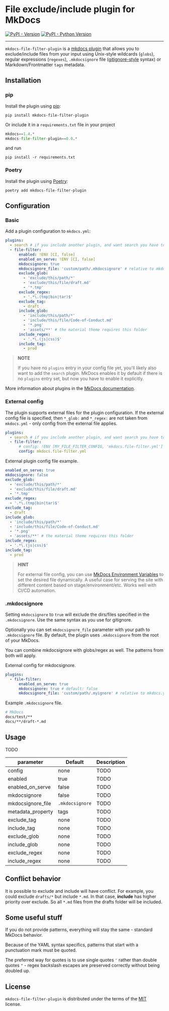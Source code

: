 # File exclude/include plugin for MkDocs

[![PyPI - Version](https://img.shields.io/pypi/v/mkdocs-file-filter-plugin.svg)](https://pypi.org/project/mkdocs-file-filter-plugin)
[![PyPI - Python Version](https://img.shields.io/pypi/pyversions/mkdocs-file-filter-plugin.svg)](https://pypi.org/project/mkdocs-file-filter-plugin)

---

`mkdocs-file-filter-plugin` is a [mkdocs plugin][mkdocs-plugins] that allows you to exclude/include files from your input using Unix-style wildcards (`globs`), regular expressions (`regexes`), `.mkdocsignore` file ([gitignore-style][gitignore] syntax) or Markdown/Frontmatter `tags` metadata.

## Installation

### pip

Install the plugin using [pip][pip]:

```console
pip install mkdocs-file-filter-plugin
```

Or include it in a `requirements.txt` file in your project

```python
mkdocs==1.4.*
mkdocs-file-filter-plugin==0.0.*
```

and run

```console
pip install -r requirements.txt
```

### Poetry

Install the plugin using [Poetry][poetry]:

```console
poetry add mkdocs-file-filter-plugin
```

## Configuration

### Basic

Add a plugin configuration to `mkdocs.yml`:

```yaml
plugins:
  - search # if you include another plugin, and want search you have to add it again
  - file-filter:
      enabled: !ENV [CI, false]
      enabled_on_serve: !ENV [CI, false]
      mkdocsignore: true
      mkdocsignore_file: 'custom/path/.mkdocsignore' # relative to mkdocs.yml
      exclude_glob:
        - 'exclude/this/path/*'
        - 'exclude/this/file/draft.md'
        - '*.tmp'
      exclude_regex:
        - '.*\.(tmp|bin|tar)$'
      exclude_tag:
        - draft
      include_glob:
        - 'include/this/path/*'
        - 'include/this/file/Code-of-Conduct.md'
        - '*.png'
        - 'assets/**' # the material theme requires this folder
      include_regex:
        - '.*\.(js|css)$'
      include_tag:
        - prod
```

> **NOTE**
>
> If you have no `plugins` entry in your config file yet, you'll likely also want to add the `search` plugin. MkDocs enables it by default if there is no `plugins` entry set, but now you have to enable it explicitly.

More information about plugins in the [MkDocs documentation][mkdocs-plugins].

### External config

The plugin supports external files for the plugin configuration. If the external config file is specified, then `*_glob:` and `*_regex:` are not taken from `mkdocs.yml` - only config from the external file applies.

```yaml
plugins:
  - search # if you include another plugin, and want search you have to add it again
  - file-filter:
      # config: !ENV [MY_FILE_FILTER_CONFIG, 'mkdocs.file-filter.yml']
      config: mkdocs.file-filter.yml
```

External plugin config file example.

```yaml
enabled_on_serve: true
mkdocsignore: false
exclude_glob:
  - 'exclude/this/path/*'
  - 'exclude/this/file/draft.md'
  - '*.tmp'
exclude_regex:
  - '.*\.(tmp|bin|tar)$'
exclude_tag:
  - draft
include_glob:
  - 'include/this/path/*'
  - 'include/this/file/Code-of-Conduct.md'
  - '*.png'
  - 'assets/**' # the material theme requires this folder
include_regex:
  - '.*\.(js|css)$'
include_tag:
  - prod
```

> **HINT**
>
> For external file config, you can use [MkDocs Environment Variables][mkdocs-envs] to set the desired file dynamically. A useful case for serving the site with different content based on stage/environment/etc. Works well with CI/CD automation.

### .mkdocsignore

Setting `mkdocsignore` to `true` will exclude the dirs/files specified in the `.mkdocsignore`. Use the same syntax as you use for gitignore.

Optionally you can set `mkdocsignore_file` parameter with your path to `.mkdocsignore` file. By default, the plugin uses `.mkdocsignore` from the root of your MkDocs.

You can combine mkdocsignore with globs/regex as well. The patterns from both will apply.

External config for mkdocsignore.

```yaml
plugins:
  - file-filter:
      enabled_on_serve: true
      mkdocsignore: true # default: false
      mkdocsignore_file: 'custom/path/.myignore' # relative to mkdocs.yml, default: .mkdocsignore
```

Example `.mkdocsignore` file.

```bash
# MkDocs
docs/test/**
docs/**/draft-*.md
```

## Usage

TODO

| parameter | Default | Description |
| --- | --- | --- |
| config | none | TODO |
| enabled | true | TODO |
| enabled_on_serve | false | TODO |
| mkdocsignore | false | TODO |
| mkdocsignore_file | `.mkdocsignore` | TODO |
| metadata_property | tags | TODO |
| exclude_tag | none | TODO |
| include_tag | none | TODO |
| exclude_glob | none | TODO |
| include_glob | none | TODO |
| exclude_regex | none | TODO |
| include_regex | none | TODO |

## Conflict behavior

It is possible to exclude and include will have conflict. For example, you could exclude `drafts/*` but include `*.md`. In that case, **include** has higher priority over exclude. So all `*.md` files from the drafts folder will be included.

## Some useful stuff

If you do not provide patterns, everything will stay the same - standard MkDocs behavior.

Because of the YAML syntax specifics, patterns that start with a punctuation mark must be quoted.

The preferred way for quotes is to use single quotes `'` rather than double quotes `"` - regex backslash escapes are preserved correctly without being doubled up.

## License

`mkdocs-file-filter-plugin` is distributed under the terms of the [MIT](https://spdx.org/licenses/MIT.html) license.

[mkdocs-plugins]: http://www.mkdocs.org/user-guide/plugins/
[mkdocs-envs]: https://www.mkdocs.org/user-guide/configuration/#environment-variables
[poetry]: https://python-poetry.org/
[pip]: https://pip.pypa.io/
[gitignore]: https://git-scm.com/docs/gitignore
